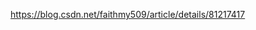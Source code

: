 https://blog.csdn.net/faithmy509/article/details/81217417







































































